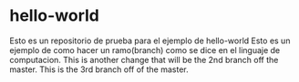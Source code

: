 # hello-world
Esto es un repositorio de prueba para el ejemplo de hello-world
Esto es un ejemplo de como hacer un ramo(branch) como se dice en el linguaje de computacion.
This is another change that will be the 2nd branch off the master.
This is the 3rd branch off of the master.
